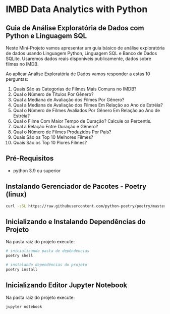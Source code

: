 # IMBD Data Analytics with Python
## Guia de Análise Exploratória de Dados com Python e Linguagem SQL

Neste Mini-Projeto vamos apresentar um guia básico de análise exploratória de dados usando Linguagem Python, Linguagem SQL e Banco de Dados SQLite. Usaremos dados reais disponíveis publicamente, dados sobre filmes no IMDB.

Ao aplicar Análise Exploratória de Dados vamos responder a estas 10 perguntas:

1. Quais São as Categorias de Filmes Mais Comuns no IMDB?
2. Qual o Número de Títulos Por Gênero?
3. Qual a Mediana de Avaliação dos Filmes Por Gênero?
4. Qual a Mediana de Avaliação dos Filmes Em Relação ao Ano de Estréia?
5. Qual o Número de Filmes Avaliados Por Gênero Em Relação ao Ano de Estréia?
6. Qual o Filme Com Maior Tempo de Duração? Calcule os Percentis.
7. Qual a Relação Entre Duração e Gênero?
8. Qual o Número de Filmes Produzidos Por País?
9. Quais São os Top 10 Melhores Filmes?
10. Quais São os Top 10 Piores Filmes?

## Pré-Requisitos

- python 3.9 ou superior

## Instalando Gerenciador de Pacotes - Poetry (linux)

```sh
curl -sSL https://raw.githubusercontent.com/python-poetry/poetry/master/get-poetry.py | python -
```

## Inicializando e Instalando Dependências do Projeto

Na pasta raiz do projeto execute:
```sh
# inicializando pasta de depêndencias
poetry shell

# instalando dependências do projeto
poetry install
```

## Inicializando Editor Jupyter Notebook
Na pasta raiz do projeto execute:
```sh
jupyter notebook
```